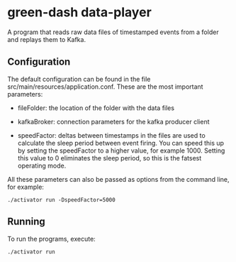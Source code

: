 green-dash data-player
======================

A program that reads raw data files of timestamped events from a folder and replays them to Kafka.

Configuration
-------------
The default configuration can be found in the file src/main/resources/application.conf.
These are the most important parameters:

* fileFolder: the location of the folder with the data files

* kafkaBroker: connection parameters for the kafka producer client

* speedFactor: deltas between timestamps in the files are used to calculate the sleep period between event firing. 
You can speed this up by setting the speedFactor to a higher value, for example 1000.
Setting this value to 0 eliminates the sleep period, so this is the fatsest operating mode.

All these parameters can also be passed as options from the command line, for example:

```
./activator run -DspeedFactor=5000
```

Running
-------
To run the programs, execute:

```
./activator run
```


